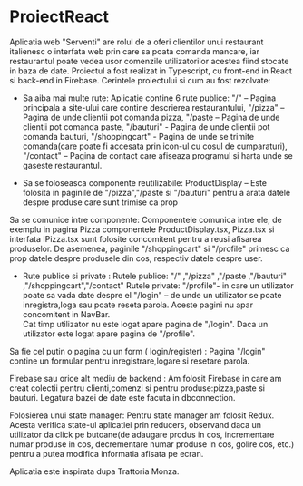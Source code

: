 # ProiectReact
Aplicatia web "Serventi" are rolul de a oferi clientilor unui restaurant italienesc o interfata web prin care sa poata comanda mancare, iar restaurantul poate vedea usor comenzile utilizatorilor acestea fiind stocate in baza de date. Proiectul a fost realizat in Typescript, cu front-end in React si back-end in Firebase.
Cerintele proiectului si cum au fost rezolvate:

- Sa aiba mai multe rute: 
Aplicatie contine 6 rute publice: 
"/" – Pagina principala a site-ului care contine descrierea restaurantului, 
"/pizza" – Pagina de unde clientii pot comanda pizza,
"/paste – Pagina de unde clientii pot comanda paste,
"/bauturi" - Pagina de unde clientii pot comanda bauturi,
"/shoppingcart" - Pagina de unde se trimite comanda(care poate fi accesata prin icon-ul cu cosul de cumparaturi),
"/contact" – Pagina de contact care afiseaza programul si harta unde se gaseste restaurantul.

- Sa se foloseasca componente reutilizabile:
ProductDisplay – Este folosita in paginile de "/pizza","/paste si "/bauturi" pentru a arata datele despre produse care sunt trimise ca prop

Sa se comunice intre componente:
Componentele comunica intre ele, de exemplu in pagina Pizza componentele ProductDisplay.tsx, Pizza.tsx si interfata IPizza.tsx sunt folosite concomitent pentru a reusi afisarea produselor. De asemenea, paginile "/shoppingcart" si "/profile" primesc ca prop datele despre produsele din cos, respectiv datele despre user.

- Rute publice si private :
Rutele publice: "/" ,"/pizza" ,"/paste ,"/bauturi" ,"/shoppingcart","/contact"
Rutele private: 
"/profile"- in care un utilizator poate sa vada date despre el
"/login" – de unde un utilizator se poate inregistra,loga sau poate reseta parola.
 Aceste pagini nu apar concomitent in NavBar.  
Cat timp utilizator nu este logat apare pagina de "/login".
Daca un utilizator este logat apare pagina de "/profile".

Sa fie cel putin o pagina cu un form ( login/register) :
Pagina "/login" contine un formular pentru inregistrare,logare si resetare parola.

Firebase sau orice alt mediu de backend :
Am folosit Firebase in care am creat colectii pentru clienti,comenzi si pentru produse:pizza,paste si bauturi. Legatura bazei de date este facuta in dbconnection.

Folosierea unui state manager:
Pentru state manager am folosit Redux. Acesta verifica state-ul aplicatiei prin reducers, observand daca un utilizator da click pe butoane(de adaugare produs in cos, incrementare numar produse in cos, decrementare numar produse in cos, golire cos, etc.) pentru a putea modifica informatia afisata pe ecran.

Aplicatia este inspirata dupa Trattoria Monza.
